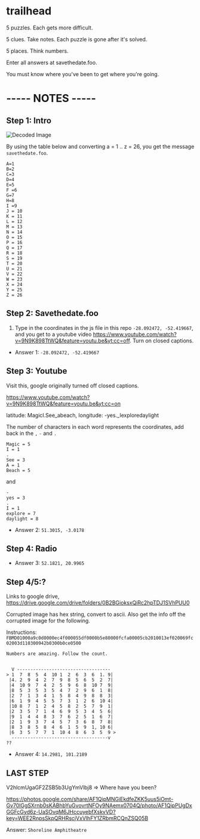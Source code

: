 # trailhead
5 puzzles. Each gets more difficult.

5 clues. Take notes. Each puzzle is gone after it's solved.

5 places. Think numbers. 

Enter all answers at savethedate.foo.

You must know where you've been to get where you're going.


# ----- NOTES -----


## Step 1: Intro

![Decoded Image](http://i.imgur.com/sUoA702.png)

By using the table below and converting a = 1 .. z = 26, you get the message `savethedate.foo`.

```
A=1
B=2
C=3
D=4
E=5
F =6
G=7
H=8
I =9
J = 10
K = 11
L = 12
M = 13
N = 14
O = 15
P = 16
Q = 17
R = 18
S = 19
T = 20
U = 21
V = 22
W = 23
X = 24
Y = 25
Z = 26
```

## Step 2: Savethedate.foo

1) Type in the coordinates in the js file in this repo `-28.092472, -52.419667`, and you get to a youtube video https://www.youtube.com/watch?v=9N9K898TtWQ&feature=youtu.be&yt:cc=off. Turn on closed captions.

* Answer 1: `-28.092472, -52.419667`

## Step 3: Youtube

Visit this, google originally turned off closed captions.

https://www.youtube.com/watch?v=9N9K898TtWQ&feature=youtu.be&yt:cc=on

latitude: MagicI.See_abeach, longitude: -yes._Iexploredaylight

The number of characters in each word represents the coordinates, add back in the `,` `-` and `.`

```
Magic = 5
I = 1
.
See = 3
A = 1
Beach = 5
```

and

```
-
yes = 3
.
I = 1
explore = 7
daylight = 8
```

* Answer 2: `51.3015, -3.0178`

## Step 4: Radio


* Answer 3: `52.1821, 20.9965`

## Step 4/5:?

Links to google drive, https://drive.google.com/drive/folders/0B2BGioksxQiRc2hpTDJ1SVhPUU0

Corrupted image has hex string, convert to ascii. Also get the info off the corrupted image for the following.

Instructions: `FBMD01000a9c0d0000ec4f000055df0000b5e80000fcfa00005cb2010013ef020069fc02003d110300942b0300b0ce0500`

```
Numbers are amazing. Follow the count.


  V -----------------------------------
> 1  7  8  5  4  10 1  2  6  3  6  1. 9|
 |4. 2  9  4  2  7  9  8  5  6  5  2  7|
 |4  10 9  7  4  2  5  9  6  8  10 7  9|
 |8  5  3  5  3  5  4  7  2  9  6  1  8|
 |2  7  1  3  4  1  5  8  4  9  8  8  3|
 |6  1  9  4  5  5  7  3  1  2  6  10 4|
 |10 8  7  1  2  4  5  8  2  5  7  9  1|
 |2  3  5  7  1  4  6  9  5  3  4  5  6|
 |9  1  4  4  8  3  7  6  2  5  1  6  7|
 |2  1  9  3  7  4  5  7  3  6  8  7  8|
 |8  3  8  5  8  4  6  1  5  9  1, 10 6|
 |6  3  5  7  7  1  10 4  8  6  3  5  9 >
  ------------------------------------v
??
```

* Answer 4: `14.2981, 101.2189`

## LAST STEP

V2hlcmUgaGF2ZSB5b3UgYmVlbj8 => Where have you been?

https://photos.google.com/share/AF1QipMNGiEkdfeZKK5uus5iOmt-Gv70lGgSXrnb0sKABhbYuGvovrtNFOy9NAemx0704Q/photo/AF1QipPUgDxGGFcGyd6z-UaSOvqM6JHccuyebfXskvVD?key=WEE2RnpsSkpQRHRscjVxVlhFY1ZRbmRCQnZSQ05B

Answer: `Shoreline Amphitheatre`
